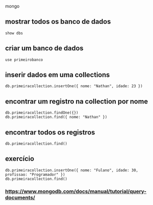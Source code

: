 mongo

## mostrar todos os banco de dados

```
show dbs
```

## criar um banco de dados

```
use primeirobanco
```

## inserir dados em uma collections

```
db.primeiracollection.insertOne({ nome: "Nathan", idade: 23 })
```

## encontrar um registro na collection por nome

```
db.primeiracollection.findOne({})
db.primeiracollection.find({ nome: "Nathan" })
```

## encontrar todos os registros

```
db.primeiracollection.find()
```

## exercício

```
db.primeiracollection.insertOne({ nome: "Fulano", idade: 30, profissao: "Programador" })
db.primeiracollection.find()
```

### https://www.mongodb.com/docs/manual/tutorial/query-documents/
